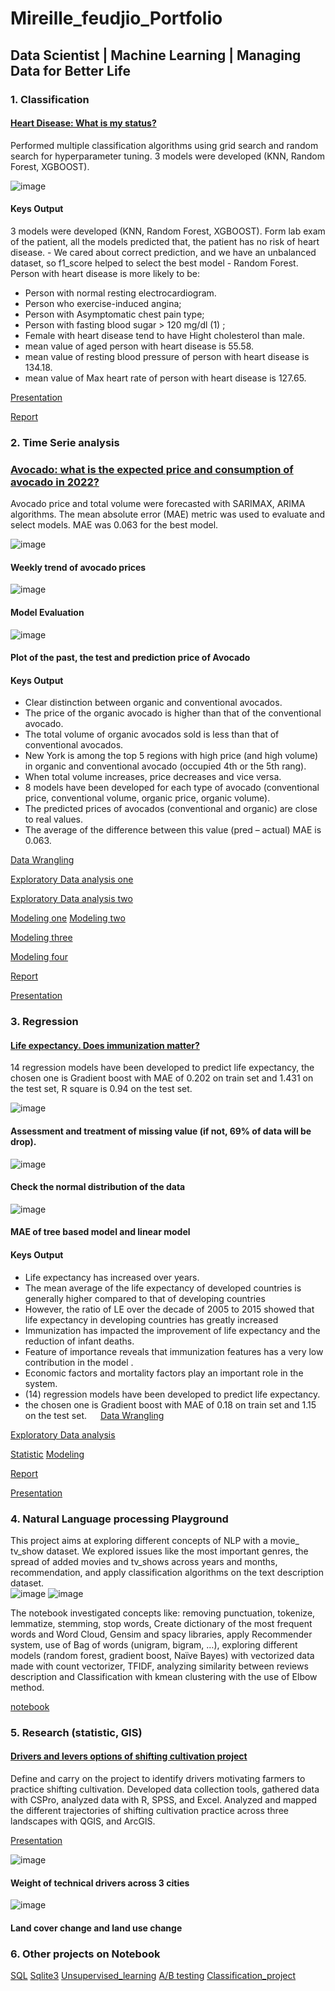 # Mireille_feudjio_Portfolio 
## Data Scientist | Machine Learning | Managing Data for Better Life

### 1. Classification 

#### [Heart Disease: What is my status?](https://github.com/pascale25/Heart-Disease-Story-Telling/blob/c55f1b481055a5cbed2423afc5791acfd69eed2e/Story_Telling_Heart_Disease/Storry%20Telling%20Heart%20Disease_two.pdf)
Performed multiple classification algorithms using grid search and random search for hyperparameter tuning. 3 models were developed (KNN, Random Forest, XGBOOST). 

![image](https://user-images.githubusercontent.com/90922607/185215488-4e43f569-2b38-40b4-b9c0-8fef9c896ffd.png)
   
#### Keys Output
3 models were developed (KNN, Random Forest, XGBOOST). Form lab exam of the patient, all the models predicted that, the patient has no risk of heart disease. -  We cared about correct prediction, and we have an unbalanced dataset, so f1_score helped to select the best model - Random Forest. 
Person with heart disease is more likely to be:
-	Person with normal resting electrocardiogram. 
-	Person who exercise-induced angina;
-	Person with Asymptomatic chest pain type;
-	Person with fasting blood sugar  > 120 mg/dl (1) ;
-	Female with heart disease tend to have Hight cholesterol than male.
-	mean value of aged person with heart disease is 55.58.
-	mean value of resting blood pressure of person with heart disease is 134.18.
-	mean value of Max heart rate of person with heart disease is 127.65.

[Presentation](https://github.com/pascale25/Heart-Disease-Story-Telling/blob/c55f1b481055a5cbed2423afc5791acfd69eed2e/Story_Telling_Heart_Disease/Storry%20Telling%20Heart%20Disease_two.pdf)

[Report](https://github.com/pascale25/Heart-Disease-Story-Telling/blob/c55f1b481055a5cbed2423afc5791acfd69eed2e/Story_Telling_Heart_Disease/Storry%20Telling%20Heart%20Disease_two.pdf)


###  2. Time Serie analysis 

### [Avocado: what is the expected price and consumption of avocado in 2022? ]( https://github.com/pascale25/Challenges/blob/7839fb3e4c4f409a08443d009c37da8e77d1b31b/Ultimate_challenge/Ultimate_challenge.ipynb)
Avocado price and total volume were forecasted with SARIMAX, ARIMA algorithms.  The mean absolute error (MAE) metric was used to evaluate and select models. MAE was 0.063 for the best model. 
             		
![image](https://user-images.githubusercontent.com/90922607/185219302-0cf0bd56-32c6-4ea7-ac16-8aab96d45d77.png)
#### Weekly trend of avocado prices
![image](https://user-images.githubusercontent.com/90922607/185219712-9f52001f-80a9-42d6-9918-1a0d42811cbf.png)
#### Model Evaluation
![image](https://user-images.githubusercontent.com/90922607/185219652-c60761ff-d7df-4f8c-8319-9641783cf03a.png)
#### Plot of the past, the test and prediction price of Avocado                                                   

#### Keys Output
-	Clear distinction between organic and conventional avocados.
-	The price of the organic avocado is higher than that of the conventional avocado.
-	The total volume of organic avocados sold is less than that of conventional avocados.
-	New York is among the top 5 regions with high price (and high volume) in organic and conventional avocado (occupied 4th or the 5th rang).
-	When total volume increases, price decreases and vice versa.
-	8 models have been developed for each type of avocado (conventional price, conventional volume, organic price, organic volume).
-	The predicted prices of avocados (conventional and organic) are close to real values. 
-	The average of the difference between this value (pred – actual) MAE is 0.063. 

[Data Wrangling](https://github.com/pascale25/Forecasting_Avocado_price_volume/blob/182cf5efd63b4c2c2ba64571a7e26e611cd0abd4/Capstone_project_Forecasting_Avocado_price_volume/Data_wramgling_avocado.ipynb)

[Exploratory Data analysis one](https://github.com/pascale25/Forecasting_Avocado_price_volume/blob/182cf5efd63b4c2c2ba64571a7e26e611cd0abd4/Capstone_project_Forecasting_Avocado_price_volume/Data_wramgling_avocado_EDA_Part_one_all_regions.ipynb)

[Exploratory Data analysis two](https://github.com/pascale25/Forecasting_Avocado_price_volume/blob/182cf5efd63b4c2c2ba64571a7e26e611cd0abd4/Capstone_project_Forecasting_Avocado_price_volume/Data_wramgling_avocado_EDA_Part_Two_New_york.ipynb)

[Modeling one](https://github.com/pascale25/Forecasting_Avocado_price_volume/blob/182cf5efd63b4c2c2ba64571a7e26e611cd0abd4/Capstone_project_Forecasting_Avocado_price_volume/Forcasting_Avocado_NY_con_price_V.ipynb)
[Modeling two](https://github.com/pascale25/Forecasting_Avocado_price_volume/blob/182cf5efd63b4c2c2ba64571a7e26e611cd0abd4/Capstone_project_Forecasting_Avocado_price_volume/Forcasting_Avocado_NY_con_volume_V.ipynb)

[Modeling three](https://github.com/pascale25/Forecasting_Avocado_price_volume/blob/182cf5efd63b4c2c2ba64571a7e26e611cd0abd4/Capstone_project_Forecasting_Avocado_price_volume/Forcasting_Avocado_NY_org_price_V.ipynb)

[Modeling four](https://github.com/pascale25/Forecasting_Avocado_price_volume/blob/182cf5efd63b4c2c2ba64571a7e26e611cd0abd4/Capstone_project_Forecasting_Avocado_price_volume/Forcasting_Avocado_NY_org_volume_V.ipynb)

[Report](https://github.com/pascale25/Forecasting_Avocado_price_volume/blob/182cf5efd63b4c2c2ba64571a7e26e611cd0abd4/Avocado_report_final.pdf)

[Presentation](https://github.com/pascale25/Forecasting_Avocado_price_volume/blob/182cf5efd63b4c2c2ba64571a7e26e611cd0abd4/Avocado%20Project%20Presentation%20%5BMireille%20P.%20Feudjio%5D.pdf)

 
### 3. Regression 

#### [Life expectancy. Does immunization matter?](https://github.com/pascale25/Life_expentancy_project/blob/e06794d16153fe44c951d6d4c52e07d6954e32b4/Life_expectancy_final_report_2022/Life_expectancy_final_report/reports/Life_expectancy_project%5BMireille%20P.%20%20Feudjio%5D.pdf)
14 regression models have been developed to predict life expectancy, the chosen one is Gradient boost with MAE of 0.202 on train set and 1.431 on the test set, R square is 0.94 on the test set. 

![image](https://user-images.githubusercontent.com/90922607/185222187-2d2d0bf9-e954-47f4-bc15-3debe05b3f64.png)
#### Assessment and treatment of missing value (if not, 69% of data will be drop).
![image](https://user-images.githubusercontent.com/90922607/185223420-210a74ec-2a9c-4a6c-a59f-fb3e26ef4b83.png)
#### Check the normal distribution of the data
![image](https://user-images.githubusercontent.com/90922607/185224272-da0bcedb-bebb-4107-ab78-03f9414cda85.png)
#### MAE of tree based model and linear model

#### Keys Output
-	Life expectancy has increased over years.
-	The mean average of the life expectancy of developed countries is generally higher compared to  that of developing countries
-	However, the ratio of LE over the decade of 2005 to 2015 showed that life expectancy in developing countries has greatly increased 
-	Immunization has impacted the improvement of life expectancy and  the reduction of infant deaths.
-	Feature of importance reveals that immunization features has a very low contribution in the model .
-	Economic factors  and mortality factors play an important role in the system.
-	(14) regression models have been developed to predict life expectancy.
-	the chosen one is Gradient boost with MAE of 0.18 on train set and 1.15 on the test set.
 
[Data Wrangling](https://github.com/pascale25/Life_expentancy_project/blob/11508a06c553394122de1c940ed512444be98a3e/Life_expectancy_final_report_2022/Life_expectancy_final_report/Capstone_two_Life_expectancy-Data_wrangling.ipynb)

[Exploratory Data analysis](https://github.com/pascale25/Life_expentancy_project/blob/11508a06c553394122de1c940ed512444be98a3e/Life_expectancy_final_report_2022/Life_expectancy_final_report/Exploratory_Data_Analysis_life_expectancy.ipynb)

[Statistic](https://github.com/pascale25/Life_expentancy_project/blob/11508a06c553394122de1c940ed512444be98a3e/Inferential_statistic_life_expectancy.ipynb)
[Modeling](https://github.com/pascale25/Life_expentancy_project/blob/11508a06c553394122de1c940ed512444be98a3e/Life_expectancy_final_report_2022/Life_expectancy_final_report/Modeling_V3_life_expectancy.ipynb)

[Report](https://github.com/pascale25/Life_expentancy_project/blob/11508a06c553394122de1c940ed512444be98a3e/Life_expectancy_final_report_2022/Life_expectancy_final_report/reports/LIFE%20EXPECTANCY_F.pdf)

[Presentation](https://github.com/pascale25/Life_expentancy_project/blob/11508a06c553394122de1c940ed512444be98a3e/Life_expectancy_final_report_2022/Life_expectancy_final_report/reports/Life_expectancy_project%5BMireille%20P.%20%20Feudjio%5D.pdf)

 
 
### 4. Natural Language processing Playground

This project aims at exploring different concepts of NLP with a movie_ tv_show dataset. We explored issues like the most important genres, the spread of added movies and tv_shows across years and months, recommendation, and apply classification algorithms on the text description dataset.   
![image](https://user-images.githubusercontent.com/90922607/185226365-3afed0c5-5d58-445c-98c3-d82d52d81f8e.png)
![image](https://user-images.githubusercontent.com/90922607/185226428-16823f80-7f11-43fa-b2b3-bc0591aa0d20.png)

 
The notebook investigated concepts like: removing punctuation, tokenize, lemmatize, stemming, stop words,  Create dictionary of the most frequent words and Word Cloud, Gensim and spacy libraries, apply Recommender system, use of Bag of words (unigram, bigram, …), exploring different models (random forest, gradient boost, Naïve Bayes) with vectorized data made with count vectorizer, TFIDF, analyzing similarity between reviews description  and Classification with kmean clustering with the use of Elbow method. 

[notebook](https://github.com/pascale25/NLP_PlayGround/blob/master/NLP_PlayGround_project/Netflix_NLP_02.ipynb)
 
### 5. Research (statistic, GIS)
#### [Drivers and levers options of shifting cultivation project ](http://pubs.sciepub.com/wjar/5/4/4/index.html)
Define and carry on the  project  to identify drivers motivating farmers to practice shifting cultivation. Developed data collection tools, gathered data with CSPro, analyzed data with R, SPSS, and Excel.  Analyzed and mapped the different trajectories of shifting cultivation practice across three landscapes with QGIS, and ArcGIS. 

[Presentation](https://drive.google.com/file/d/1efooBUDom7VIFqGQdPYl3pdeOVF2XRhZ/view?usp=sharing)

![image](https://user-images.githubusercontent.com/90922607/185227128-fe895393-eef9-4fc7-b3ce-9cb105cb8f40.png)
#### Weight of technical drivers across 3 cities 


![image](https://user-images.githubusercontent.com/90922607/185227019-857df906-2a32-46e3-913c-9f876b954c5a.png)
#### Land cover change and land use change 

### 6. Other projects on Notebook
[SQL](https://github.com/pascale25/Sprinboard_Projects/blob/0179373d59ace977f0fc6f0fe8c614cd8d3ff169/SQL/SQL_Mireille)
[Sqlite3](https://github.com/pascale25/Sprinboard_Projects/blob/0179373d59ace977f0fc6f0fe8c614cd8d3ff169/SQL/SQL_Mireille.ipynb)
[Unsupervised_learning](https://github.com/pascale25/Sprinboard_Projects/blob/0179373d59ace977f0fc6f0fe8c614cd8d3ff169/Clustering%20Case%20Study%20-%20Customer%20Segmentation%20with%20K-Means%20-%20Tier%203.ipynb)
[A/B testing](https://github.com/pascale25/Sprinboard_Projects/blob/0179373d59ace977f0fc6f0fe8c614cd8d3ff169/Frequentist_inference_case_Study/Frequentist%20Inference%20Case%20Study%20-%20Part%20B%20(2).ipynb)
[Classification_project](https://github.com/pascale25/Challenges/blob/7839fb3e4c4f409a08443d009c37da8e77d1b31b/Ultimate_challenge/Ultimate_challenge.ipynb)

